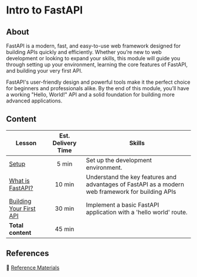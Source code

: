 <h1>
  <span class="prefix"></span>
  <span class="headline">Intro to FastAPI</span>
</h1>

## About

FastAPI is a modern, fast, and easy-to-use web framework designed for building APIs quickly and efficiently. Whether you’re new to web development or looking to expand your skills, this module will guide you through setting up your environment, learning the core features of FastAPI, and building your very first API.

FastAPI's user-friendly design and powerful tools make it the perfect choice for beginners and professionals alike. By the end of this module, you’ll have a working "Hello, World!" API and a solid foundation for building more advanced applications.

## Content

| Lesson                                                          | Est. Delivery Time | Skills                                                                                            |
| --------------------------------------------------------------- | :----------------: | ------------------------------------------------------------------------------------------------- |
| [Setup](./setup/README.md)                                     |       5 min        | Set up the development environment.                                                               |
| [What is FastAPI?](./what-is-fast-api/README.md)               |       10 min       | Understand the key features and advantages of FastAPI as a modern web framework for building APIs |
| [Building Your First API](./building-your-first-api/README.md) |       30 min       | Implement a basic FastAPI application with a 'hello world' route.                                 |
| **Total content**                                               |       45 min       |                                                                                                   |

## References

📖 [Reference Materials](./references/README.md)
